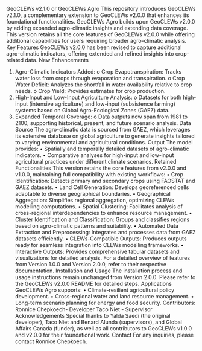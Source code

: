 GeoCLEWs v2.1.0 or GeoCLEWs Agro 
This repository introduces GeoCLEWs v2.1.0, a complementary extension to GeoCLEWs v2.0.0 that enhances its foundational functionalities. GeoCLEWs Agro builds upon GeoCLEWs v2.0.0 by adding expanded agro-climatic insights and extending data coverage. This version retains all the core features of GeoCLEWs v2.0.0 while offering additional capabilities for users requiring broader agro-climatic analysis.
Key Features
GeoCLEWs v2.0.0 has been revised to capture additional agro-climatic indicators, offering extended and refined insights into crop-related data.
New Enhancements
1.	Agro-Climatic Indicators Added:
o	Crop Evapotranspiration: Tracks water loss from crops through evaporation and transpiration.
o	Crop Water Deficit: Analyzes the shortfall in water availability relative to crop needs.
o	Crop Yield: Provides estimates for crop production.
2.	High-Input and Low-Input Agriculture Analysis:
o	Datasets for both high-input (intensive agriculture) and low-input (subsistence farming) systems based on Global Agro-Ecological Zones (GAEZ) data.
3.	Expanded Temporal Coverage:
o	Data outputs now span from 1981 to 2100, supporting historical, present, and future scenario analysis.
Data Source
The agro-climatic data is sourced from GAEZ, which leverages its extensive database on global agriculture to generate insights tailored to varying environmental and agricultural conditions.
Output
The model provides:
•	Spatially and temporally detailed datasets of agro-climatic indicators.
•	Comparative analyses for high-input and low-input agricultural practices under different climate scenarios.
Retained Functionalities 
This version retains the core features from v2.0.0 and v1.0.0, maintaining full compatibility with existing workflows:
•	Crop Identification: Detects primary and secondary crops using FAOSTAT and GAEZ datasets.
•	Land Cell Generation: Develops georeferenced cells adaptable to diverse geographical boundaries.
•	Geographical Aggregation: Simplifies regional aggregation, optimizing CLEWs modelling computations.
•	Spatial Clustering: Facilitates analysis of cross-regional interdependencies to enhance resource management.
•	Cluster Identification and Classification: Groups and classifies regions based on agro-climatic patterns and suitability.
•	Automated Data Extraction and Preprocessing: Integrates and processes data from GAEZ datasets efficiently.
•	CLEWs-Compatible Outputs: Produces outputs ready for seamless integration into CLEWs modelling frameworks.
•	Interactive Outputs: Provides comprehensive tabular datasets and visualizations for detailed analysis.
For a detailed overview of features from Version 1.0.0 and Version 2.0.0, refer to their respective documentation.
Installation and Usage
The installation process and usage instructions remain unchanged from Version 2.0.0. Please refer to the GeoCLEWs v2.0.0 README for detailed steps.
Applications
GeoCLEWs Agro supports:
•	Climate-resilient agricultural policy development.
•	Cross-regional water and land resource management.
•	Long-term scenario planning for energy and food security.
Contributors:
Ronnice Chepkoech- Developer
Taco Niet - Supervisor
Acknowledgements
Special thanks to Yalda Saedi (the original developer), Taco Niet and Benard Alunda (supervisors), and Global Affairs Canada (funder), as well as all contributors to GeoCLEWs v1.0.0 and v2.0.0 for their foundational work.
Contact
For any inquiries, please contact Ronnice Chepkoech.
